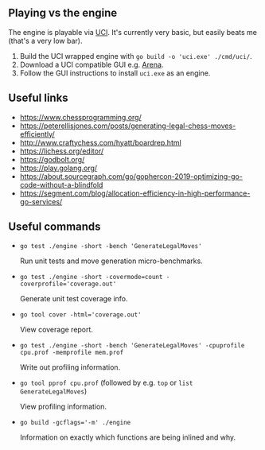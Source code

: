 ## Playing vs the engine

The engine is playable via [UCI][UCI]. It's currently very basic, but easily
beats me (that's a very low bar).

[UCI]: <https://www.chessprogramming.org/UCI> "Universal Chess Interface"

 1. Build the UCI wrapped engine with `go build -o 'uci.exe' ./cmd/uci/`.
 2. Download a UCI compatible GUI e.g. [Arena](http://www.playwitharena.de/).
 3. Follow the GUI instructions to install `uci.exe` as an engine.

## Useful links

 * https://www.chessprogramming.org/
 * https://peterellisjones.com/posts/generating-legal-chess-moves-efficiently/
 * http://www.craftychess.com/hyatt/boardrep.html
 * https://lichess.org/editor/
 * https://godbolt.org/
 * https://play.golang.org/
 * https://about.sourcegraph.com/go/gophercon-2019-optimizing-go-code-without-a-blindfold
 * https://segment.com/blog/allocation-efficiency-in-high-performance-go-services/

## Useful commands

 * `go test ./engine -short -bench 'GenerateLegalMoves'`

   Run unit tests and move generation micro-benchmarks.

 * `go test ./engine -short -covermode=count -coverprofile='coverage.out'`

   Generate unit test coverage info.
 
 * `go tool cover -html='coverage.out'`

   View coverage report.

 * `go test ./engine -short -bench 'GenerateLegalMoves' -cpuprofile cpu.prof -memprofile mem.prof`

   Write out profiling information.

 * `go tool pprof cpu.prof` (followed by e.g. `top` or `list GenerateLegalMoves`)

   View profiling information.

 * `go build -gcflags='-m' ./engine`

   Information on exactly which functions are being inlined and why.
